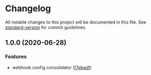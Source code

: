 # Changelog

All notable changes to this project will be documented in this file. See [standard-version](https://github.com/conventional-changelog/standard-version) for commit guidelines.

## 1.0.0 (2020-06-28)


### Features

* webhook config consolidator ([f7ebadf](https://github.com/devtin/webhook-manager/commit/f7ebadf8929ffa806c55713f42d58a222bf6485e))
